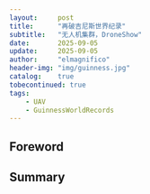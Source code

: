 ```yaml
---
layout:     post
title:      "再破吉尼斯世界纪录"
subtitle:   "无人机集群，DroneShow"
date:       2025-09-05
update:     2025-09-05
author:     "elmagnifico"
header-img: "img/guinness.jpg"
catalog:    true
tobecontinued: true
tags:
    - UAV
    - GuinnessWorldRecords
---
```


## Foreword





## Summary



